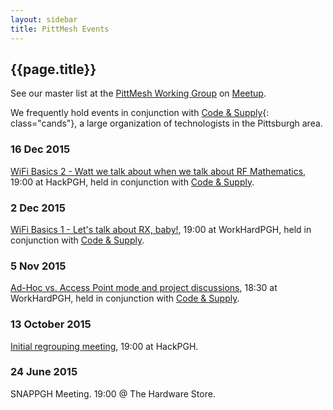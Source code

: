 ```yaml
---
layout: sidebar
title: PittMesh Events
---
```


## {{page.title}}

See our master list at the [PittMesh Working
Group](http://www.meetup.com/pittmeshworkinggroup/) on
[Meetup](http://www.meetup.com).

We frequently hold events in conjunction with [Code &
Supply](http://www.meetup.com/Pittsburgh-Code-Supply/){: class="cands"}, a large organization
of technologists in the Pittsburgh area.

### 16 Dec 2015

[WiFi Basics 2 - Watt we talk about when we talk about RF Mathematics](http://www.meetup.com/pittmeshworkinggroup/events/226862745/), 
19:00 at HackPGH, held in conjunction with [Code &
Supply](http://www.meetup.com/Pittsburgh-Code-Supply).

### 2 Dec 2015

[WiFi Basics 1 - Let's talk about RX, baby!](http://www.meetup.com/pittmeshworkinggroup/events/226862335/), 
19:00 at WorkHardPGH, held in conjunction with [Code &
Supply](http://www.meetup.com/Pittsburgh-Code-Supply).

### 5 Nov 2015

[Ad-Hoc vs. Access Point mode and project
discussions](http://www.meetup.com/pittmeshworkinggroup/events/226379477/),
18:30 at WorkHardPGH, held in conjunction with [Code &
Supply](http://www.meetup.com/Pittsburgh-Code-Supply/events/226384016/).

### 13 October 2015

[Initial regrouping
meeting](http://www.meetup.com/pittmeshworkinggroup/events/225976985/),
19:00 at HackPGH.

### 24 June 2015

SNAPPGH Meeting. 19:00 @ The Hardware Store.
